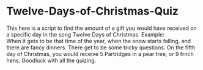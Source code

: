 # Twelve-Days-of-Christmas-Quiz
This here is a script to find the amount of a gift you would have received on a specific day in the song Twelve Days of Christmas.
Example: <br>
When it gets to be that time of the year, when the snow starts falling,  and there are fancy dinners.  There get to be some tricky questions.
On the fifth day of Christmas,  you would receive 5 Partridges in a pear tree, or 9 frnch hens.
Goodluck with all the quizing.
